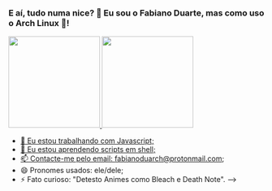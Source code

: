 ### E aí, tudo numa nice? 👋 Eu sou o Fabiano Duarte, mas como uso o Arch Linux 🤷!

<div>
  <a href="https://beacons.ai/Fabianoduarch">
    <img height="180em" src="https://github-readme-stats.vercel.app/api?username=Fabianoduarch&show_icons=true=tokyonight&include_all_comits=true&count_private=true"/>
    <img height="180em" src="https://github-readme-stats.vercel.app/api?top-langs/?username=Fabianoduarch&layout=compact&langs_count=16&theme=tokyonight"/>
    
</div>


- 🔭 Eu estou trabalhando com Javascript;
- 🌱 Eu estou aprendendo scripts em shell;
- 📫 Contacte-me pelo email: fabianoduarch@protonmail.com;
- 😄 Pronomes usados: ele/dele;
- ⚡ Fato curioso: "Detesto Animes como Bleach e Death Note".
-->
